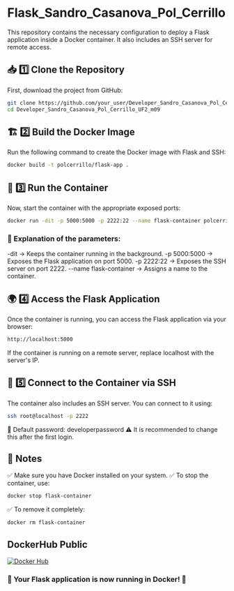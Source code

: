 # Flask_Sandro_Casanova_Pol_Cerrillo
This repository contains the necessary configuration to deploy a Flask application inside a Docker container. It also includes an SSH server for remote access.
## 📥 1️⃣ Clone the Repository
First, download the project from GitHub:
```bash
git clone https://github.com/your_user/Developer_Sandro_Casanova_Pol_Cerrillo_UF2_m09.git
cd Developer_Sandro_Casanova_Pol_Cerrillo_UF2_m09
```
## 🏗️ 2️⃣ Build the Docker Image
Run the following command to create the Docker image with Flask and SSH:
```bash
docker build -t polcerrillo/flask-app .
```
## 🚀 3️⃣ Run the Container
Now, start the container with the appropriate exposed ports:
```bash
docker run -dit -p 5000:5000 -p 2222:22 --name flask-container polcerrillo/flask-app
```
### 📌 Explanation of the parameters:

-dit → Keeps the container running in the background.
-p 5000:5000 → Exposes the Flask application on port 5000.
-p 2222:22 → Exposes the SSH server on port 2222.
--name flask-container → Assigns a name to the container.

## 🌍 4️⃣ Access the Flask Application
Once the container is running, you can access the Flask application via your browser:
```bash
http://localhost:5000
```
If the container is running on a remote server, replace localhost with the server's IP.

## 🔑 5️⃣ Connect to the Container via SSH
The container also includes an SSH server. You can connect to it using:
```bash
ssh root@localhost -p 2222
```
📌 Default password: developerpassword
⚠️ It is recommended to change this after the first login.

## 📌 Notes
✅ Make sure you have Docker installed on your system.
✅ To stop the container, use:
```bash
docker stop flask-container
```
✅ To remove it completely:
```bash
docker rm flask-container
```
## DockerHub Public
[![Docker Hub](https://img.shields.io/badge/Docker%20Hub-0db7ed?style=for-the-badge&logo=docker&logoColor=white)](https://hub.docker.com/repository/docker/polcerrillo/flask_sandro_casanova_pol_cerrillo_uf2_m09/tags)

### 🔄 Your Flask application is now running in Docker! 🚀
